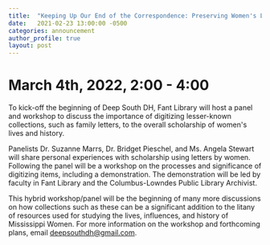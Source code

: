```yaml
---
title:  "Keeping Up Our End of the Correspondence: Preserving Women's Letters in the Digital Era"
date:   2021-02-23 13:00:00 -0500
categories: announcement
author_profile: true
layout: post
---
```

# March 4th, 2022, 2:00 - 4:00
To kick-off the beginning of Deep South DH, Fant Library will host a panel and workshop to discuss the importance of digitizing lesser-known collections, such as family letters, to the overall scholarship of women's lives and history. 

Panelists Dr. Suzanne Marrs, Dr. Bridget Pieschel, and Ms. Angela Stewart will share personal experiences with scholarship using letters by women. Following the panel will be a workshop on the processes and significance of digitizing items, including a demonstration. The demonstration will be led by faculty in Fant Library and the Columbus-Lowndes Public Library Archivist. 

This hybrid workshop/panel will be the beginning of many more discussions on how collections such as these can be a significant addition to the litany of resources used for studying the lives, influences, and history of Mississippi Women. For more information on the workshop and forthcoming plans, email deepsouthdh@gmail.com.  

